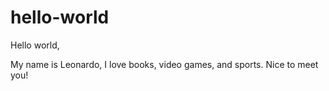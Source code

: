 # hello-world

Hello world,

My name is Leonardo, I love books, video games, and sports. Nice to meet you!
